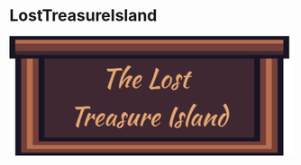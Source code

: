 # LostTreasureIsland

<p align="center">
  <img src="/images/apresentação/The Lost Treadure Island.png" alt="Texto alternativo">
</p>
